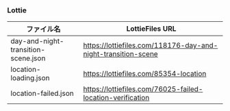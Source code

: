 ### Lottie
| ファイル名                               | LottieFiles URL |
|-------------------------------------|-----------------|
| day-and-night-transition-scene.json |https://lottiefiles.com/118176-day-and-night-transition-scene    |
| location-loading.json               |https://lottiefiles.com/85354-location|
| location-failed.json                |https://lottiefiles.com/76025-failed-location-verification|